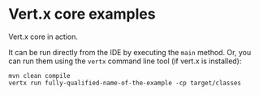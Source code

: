 # Vert.x core examples

Vert.x core in action.

It can be run directly from the IDE by executing the `main` method. Or, you can run them using the
`vertx` command line tool (if vert.x is installed):

```
mvn clean compile
vertx run fully-qualified-name-of-the-example -cp target/classes
```
